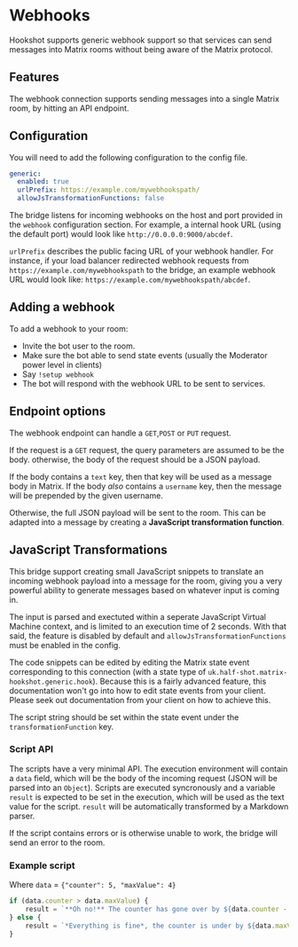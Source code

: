 # Webhooks

Hookshot supports generic webhook support so that services can send messages into Matrix rooms without being aware of the Matrix protocol.

## Features

The webhook connection supports sending messages into a single Matrix room, by hitting an API endpoint.

## Configuration

You will need to add the following configuration to the config file.

```yaml
generic:
  enabled: true
  urlPrefix: https://example.com/mywebhookspath/
  allowJsTransformationFunctions: false
```

The bridge listens for incoming webhooks on the host and port provided in the `webhook` configuration section. For example,
a internal hook URL (using the default port) would look like `http://0.0.0.0:9000/abcdef`.

`urlPrefix` describes the public facing URL of your webhook handler. For instance, if your load balancer redirected
webhook requests from `https://example.com/mywebhookspath` to the bridge, an example webhook URL would look like:
`https://example.com/mywebhookspath/abcdef`.

## Adding a webhook

To add a webhook to your room:
  - Invite the bot user to the room.
  - Make sure the bot able to send state events (usually the Moderator power level in clients)
  - Say `!setup webhook`
  - The bot will respond with the webhook URL to be sent to services.

## Endpoint options

The webhook endpoint can handle a `GET`,`POST` or `PUT` request.

If the request is a `GET` request, the query parameters are assumed to be the body.
otherwise, the body of the request should be a JSON payload.

If the body contains a `text` key, then that key will be used as a message body in Matrix.
If the body *also* contains a `username` key, then the message will be prepended by the given username.

Otherwise, the full JSON payload will be sent to the room. This can be adapted into a message by creating a **JavaScript transformation function**.

## JavaScript Transformations

This bridge support creating small JavaScript snippets to translate an incoming webhook payload into a message for the room, giving
you a very powerful ability to generate messages based on whatever input is coming in.

The input is parsed and exectuted within a seperate JavaScript Virtual Machine context, and is limited to an execution time of 2 seconds.
With that said, the feature is disabled by default and `allowJsTransformationFunctions` must be enabled in the config.

The code snippets can be edited by editing the Matrix state event corresponding to this connection (with a state type of `uk.half-shot.matrix-hookshot.generic.hook`).
Because this is a fairly advanced feature, this documentation won't go into how to edit state events from your client.
Please seek out documentation from your client on how to achieve this. 

The script string should be set within the state event under the `transformationFunction` key.

### Script API

The scripts have a very minimal API. The execution environment will contain a `data` field, which will be the body
of the incoming request (JSON will be parsed into an `Object`). Scripts are executed syncronously and a variable `result`
is expected to be set in the execution, which will be used as the text value for the script. `result` will be automatically
transformed by a Markdown parser.

If the script contains errors or is otherwise unable to work, the bridge will send an error to the room.

### Example script

Where `data` = `{"counter": 5, "maxValue": 4}`

```js
if (data.counter > data.maxValue) {
    result = `**Oh no!** The counter has gone over by ${data.counter - data.maxValue}`
} else {
    result = `*Everything is fine*, the counter is under by ${data.maxValue - data.counter}`
}
```